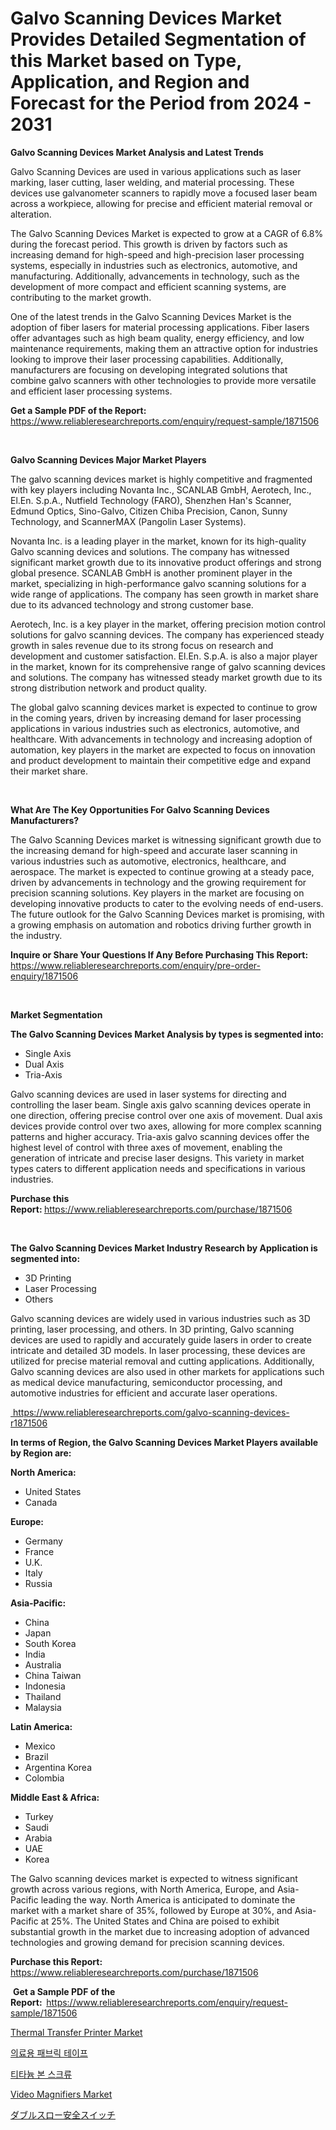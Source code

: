 <p><h1>Galvo Scanning Devices Market Provides Detailed Segmentation of this Market based on Type, Application, and Region and Forecast for the Period from 2024 - 2031</h1></p><p><strong>Galvo Scanning Devices Market Analysis and Latest Trends</strong></p>
<p><p>Galvo Scanning Devices are used in various applications such as laser marking, laser cutting, laser welding, and material processing. These devices use galvanometer scanners to rapidly move a focused laser beam across a workpiece, allowing for precise and efficient material removal or alteration.</p><p>The Galvo Scanning Devices Market is expected to grow at a CAGR of 6.8% during the forecast period. This growth is driven by factors such as increasing demand for high-speed and high-precision laser processing systems, especially in industries such as electronics, automotive, and manufacturing. Additionally, advancements in technology, such as the development of more compact and efficient scanning systems, are contributing to the market growth.</p><p>One of the latest trends in the Galvo Scanning Devices Market is the adoption of fiber lasers for material processing applications. Fiber lasers offer advantages such as high beam quality, energy efficiency, and low maintenance requirements, making them an attractive option for industries looking to improve their laser processing capabilities. Additionally, manufacturers are focusing on developing integrated solutions that combine galvo scanners with other technologies to provide more versatile and efficient laser processing systems.</p></p>
<p><strong>Get a Sample PDF of the Report:&nbsp;</strong> <a href="https://www.reliableresearchreports.com/enquiry/request-sample/1871506">https://www.reliableresearchreports.com/enquiry/request-sample/1871506</a></p>
<p>&nbsp;</p>
<p><strong>Galvo Scanning Devices Major Market Players</strong></p>
<p><p>The galvo scanning devices market is highly competitive and fragmented with key players including Novanta Inc., SCANLAB GmbH, Aerotech, Inc., El.En. S.p.A., Nutfield Technology (FARO), Shenzhen Han's Scanner, Edmund Optics, Sino-Galvo, Citizen Chiba Precision, Canon, Sunny Technology, and ScannerMAX (Pangolin Laser Systems).</p><p>Novanta Inc. is a leading player in the market, known for its high-quality Galvo scanning devices and solutions. The company has witnessed significant market growth due to its innovative product offerings and strong global presence. SCANLAB GmbH is another prominent player in the market, specializing in high-performance galvo scanning solutions for a wide range of applications. The company has seen growth in market share due to its advanced technology and strong customer base.</p><p>Aerotech, Inc. is a key player in the market, offering precision motion control solutions for galvo scanning devices. The company has experienced steady growth in sales revenue due to its strong focus on research and development and customer satisfaction. El.En. S.p.A. is also a major player in the market, known for its comprehensive range of galvo scanning devices and solutions. The company has witnessed steady market growth due to its strong distribution network and product quality.</p><p>The global galvo scanning devices market is expected to continue to grow in the coming years, driven by increasing demand for laser processing applications in various industries such as electronics, automotive, and healthcare. With advancements in technology and increasing adoption of automation, key players in the market are expected to focus on innovation and product development to maintain their competitive edge and expand their market share.</p></p>
<p>&nbsp;</p>
<p><strong>What Are The Key Opportunities For Galvo Scanning Devices Manufacturers?</strong></p>
<p><p>The Galvo Scanning Devices market is witnessing significant growth due to the increasing demand for high-speed and accurate laser scanning in various industries such as automotive, electronics, healthcare, and aerospace. The market is expected to continue growing at a steady pace, driven by advancements in technology and the growing requirement for precision scanning solutions. Key players in the market are focusing on developing innovative products to cater to the evolving needs of end-users. The future outlook for the Galvo Scanning Devices market is promising, with a growing emphasis on automation and robotics driving further growth in the industry.</p></p>
<p><strong>Inquire or Share Your Questions If Any Before Purchasing This Report:</strong> <a href="https://www.reliableresearchreports.com/enquiry/pre-order-enquiry/1871506">https://www.reliableresearchreports.com/enquiry/pre-order-enquiry/1871506</a></p>
<p>&nbsp;</p>
<p><strong>Market Segmentation</strong></p>
<p><strong>The Galvo Scanning Devices Market Analysis by types is segmented into:</strong></p>
<p><ul><li>Single Axis</li><li>Dual Axis</li><li>Tria-Axis</li></ul></p>
<p><p>Galvo scanning devices are used in laser systems for directing and controlling the laser beam. Single axis galvo scanning devices operate in one direction, offering precise control over one axis of movement. Dual axis devices provide control over two axes, allowing for more complex scanning patterns and higher accuracy. Tria-axis galvo scanning devices offer the highest level of control with three axes of movement, enabling the generation of intricate and precise laser designs. This variety in market types caters to different application needs and specifications in various industries.</p></p>
<p><strong>Purchase this Report:&nbsp;</strong><a href="https://www.reliableresearchreports.com/purchase/1871506">https://www.reliableresearchreports.com/purchase/1871506</a></p>
<p>&nbsp;</p>
<p><strong>The Galvo Scanning Devices Market Industry Research by Application is segmented into:</strong></p>
<p><ul><li>3D Printing</li><li>Laser Processing</li><li>Others</li></ul></p>
<p><p>Galvo scanning devices are widely used in various industries such as 3D printing, laser processing, and others. In 3D printing, Galvo scanning devices are used to rapidly and accurately guide lasers in order to create intricate and detailed 3D models. In laser processing, these devices are utilized for precise material removal and cutting applications. Additionally, Galvo scanning devices are also used in other markets for applications such as medical device manufacturing, semiconductor processing, and automotive industries for efficient and accurate laser operations.</p></p>
<p><a href="https://www.reliableresearchreports.com/galvo-scanning-devices-r1871506">&nbsp;https://www.reliableresearchreports.com/galvo-scanning-devices-r1871506</a></p>
<p><strong>In terms of Region, the Galvo Scanning Devices Market Players available by Region are:</strong></p>
<p>
    <p> <strong> North America: </strong>
        <ul>
            <li>United States</li>
            <li>Canada</li>
        </ul>
        </p> 
    <p> <strong> Europe: </strong>
        <ul>
            <li>Germany</li>
            <li>France</li>
            <li>U.K.</li>
            <li>Italy</li>
            <li>Russia</li>
        </ul>
        </p> 
    <p> <strong> Asia-Pacific: </strong>
        <ul>
            <li>China</li>
            <li>Japan</li>
            <li>South Korea</li>
            <li>India</li>
            <li>Australia</li>
            <li>China Taiwan</li>
            <li>Indonesia</li>
            <li>Thailand</li>
            <li>Malaysia</li>
        </ul>
        </p> 
    <p> <strong> Latin America: </strong>
        <ul>
            <li>Mexico</li>
            <li>Brazil</li>
            <li>Argentina Korea</li>
            <li>Colombia</li>
        </ul>
        </p> 
    <p> <strong> Middle East & Africa: </strong>
        <ul>
            <li>Turkey</li>
            <li>Saudi</li>
            <li>Arabia</li>
            <li>UAE</li>
            <li>Korea</li>
        </ul>
    </p>
    </p>
<p><p>The Galvo scanning devices market is expected to witness significant growth across various regions, with North America, Europe, and Asia-Pacific leading the way. North America is anticipated to dominate the market with a market share of 35%, followed by Europe at 30%, and Asia-Pacific at 25%. The United States and China are poised to exhibit substantial growth in the market due to increasing adoption of advanced technologies and growing demand for precision scanning devices.</p></p>
<p><strong>Purchase this Report: </strong><a href="https://www.reliableresearchreports.com/purchase/1871506">https://www.reliableresearchreports.com/purchase/1871506</a></p>
<p>&nbsp;<strong>Get a Sample PDF of the Report:&nbsp;&nbsp;</strong><a href="https://www.reliableresearchreports.com/enquiry/request-sample/1871506">https://www.reliableresearchreports.com/enquiry/request-sample/1871506</a></p>
<p><strong></strong></p>
<p><p><a href="https://github.com/IzaiahBartell/Market-Research-Report-List-1/blob/main/thermal-transfer-printer-market.md">Thermal Transfer Printer Market</a></p><p><a href="https://github.com/ZacharyScthmitt4465/Market-Research-Report-List-2/blob/main/3614505177407.md">의료용 패브릭 테이프</a></p><p><a href="https://github.com/giancarlo642004/Market-Research-Report-List-2/blob/main/7252189177408.md">티타늄 본 스크류</a></p><p><a href="https://github.com/biheemgalvinlouises6hokrh3h/Market-Research-Report-List-3/blob/main/video-magnifiers-market.md">Video Magnifiers Market</a></p><p><a href="https://github.com/CloydAbbott2023/Market-Research-Report-List-2/blob/main/7821105164440.md">ダブルスロー安全スイッチ</a></p></p>